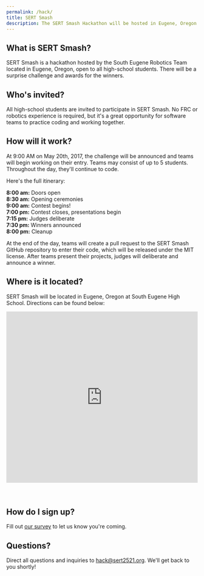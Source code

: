 ```yaml
---
permalink: /hack/
title: SERT Smash
description: The SERT Smash Hackathon will be hosted in Eugene, Oregon on May 20th.
---
```


## What is SERT Smash?

SERT Smash is a hackathon hosted by the South Eugene Robotics Team located in
Eugene, Oregon, open to all high-school students. There will be a surprise
challenge and awards for the winners.

## Who's invited?

All high-school students are invited to participate in SERT Smash. No FRC or
robotics experience is required, but it's a great opportunity for software teams
to practice coding and working together.

## How will it work?

At 9:00 AM on May 20th, 2017, the challenge will be announced and teams will
begin working on their entry. Teams may consist of up to 5 students. Throughout the day, they'll continue to code.

Here's the full itinerary:

**8:00 am:** Doors open<br>
**8:30 am:** Opening ceremonies<br>
**9:00 am:** Contest begins!<br>
**7:00 pm:** Contest closes, presentations begin<br>
**7:15 pm:** Judges deliberate<br>
**7:30 pm:** Winners announced<br>
**8:00 pm:** Cleanup

At the end of the day, teams will create a pull request to the SERT Smash
GitHub repository to enter their code, which will be released under
the MIT license. After teams present their projects, judges will deliberate and
announce a winner.

## Where is it located?

SERT Smash will be located in Eugene, Oregon at South Eugene High School.
Directions can be found below:

<iframe src="https://www.google.com/maps/embed?pb=!1m18!1m12!1m3!1d1521.1374859553573!2d-123.08633884449964!3d44.03771812371085!2m3!1f0!2f0!3f0!3m2!1i1024!2i768!4f13.1!3m3!1m2!1s0x0%3A0xcbc8dbc4795af85c!2sSouth+Eugene+High+School!5e0!3m2!1sen!2sus!4v1486171391421" frameborder="0" style="border:0;margin-bottom:35px;width:100%;height:450px;" allowfullscreen></iframe>

## How do I sign up?
Fill out [our survey](https://docs.google.com/forms/d/e/1FAIpQLSfJ5ONERvgh463rZSAADcbp7KfaO3Q0zlDv0cszpvdC9gICUA/viewform?usp=sf_link) to let us know you're coming.

## Questions?

Direct all questions and inquiries to [hack@sert2521.org](mailto:hack@sert2521.org).
We'll get back to you shortly!
